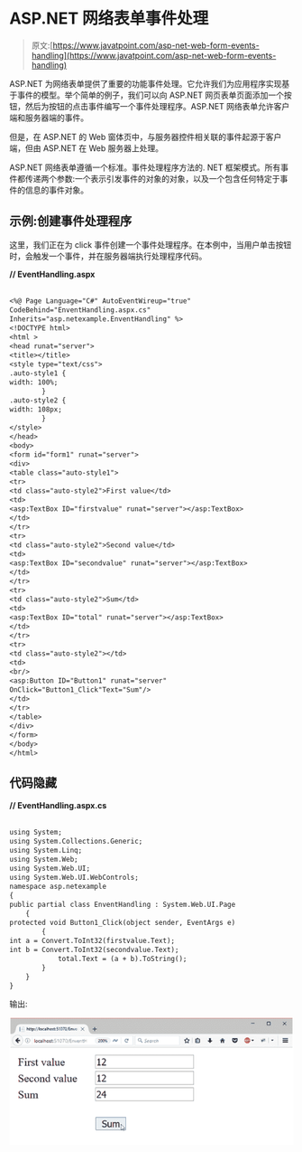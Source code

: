 # ASP.NET 网络表单事件处理

> 原文:[https://www.javatpoint.com/asp-net-web-form-events-handling](https://www.javatpoint.com/asp-net-web-form-events-handling)

ASP.NET 为网络表单提供了重要的功能事件处理。它允许我们为应用程序实现基于事件的模型。举个简单的例子，我们可以向 ASP.NET 网页表单页面添加一个按钮，然后为按钮的点击事件编写一个事件处理程序。ASP.NET 网络表单允许客户端和服务器端的事件。

但是，在 ASP.NET 的 Web 窗体页中，与服务器控件相关联的事件起源于客户端，但由 ASP.NET 在 Web 服务器上处理。

ASP.NET 网络表单遵循一个标准。事件处理程序方法的. NET 框架模式。所有事件都传递两个参数:一个表示引发事件的对象的对象，以及一个包含任何特定于事件的信息的事件对象。

## 示例:创建事件处理程序

这里，我们正在为 click 事件创建一个事件处理程序。在本例中，当用户单击按钮时，会触发一个事件，并在服务器端执行处理程序代码。

**// EventHandling.aspx**

```

<%@ Page Language="C#" AutoEventWireup="true" CodeBehind="EnventHandling.aspx.cs" 
Inherits="asp.netexample.EnventHandling" %>
<!DOCTYPE html>
<html >
<head runat="server">
<title></title>
<style type="text/css">
.auto-style1 {
width: 100%;
        }
.auto-style2 {
width: 108px;
        }
</style>
</head>
<body>
<form id="form1" runat="server">
<div>
<table class="auto-style1">
<tr>
<td class="auto-style2">First value</td>
<td>
<asp:TextBox ID="firstvalue" runat="server"></asp:TextBox>
</td>
</tr>
<tr>
<td class="auto-style2">Second value</td>
<td>
<asp:TextBox ID="secondvalue" runat="server"></asp:TextBox>
</td>
</tr>
<tr>
<td class="auto-style2">Sum</td>
<td>
<asp:TextBox ID="total" runat="server"></asp:TextBox>
</td>
</tr>
<tr>
<td class="auto-style2"></td>
<td>
<br/>
<asp:Button ID="Button1" runat="server" OnClick="Button1_Click"Text="Sum"/>
</td>
</tr>
</table>
</div>
</form>
</body>
</html>

```

## 代码隐藏

**// EventHandling.aspx.cs**

```

using System;
using System.Collections.Generic;
using System.Linq;
using System.Web;
using System.Web.UI;
using System.Web.UI.WebControls;
namespace asp.netexample
{
public partial class EnventHandling : System.Web.UI.Page
    {
protected void Button1_Click(object sender, EventArgs e)
        {
int a = Convert.ToInt32(firstvalue.Text);
int b = Convert.ToInt32(secondvalue.Text);
            total.Text = (a + b).ToString();
        }
    }
}

```

输出:

![ASP Web forms event 1](img/98d825ed047269032301419059643b84.png)